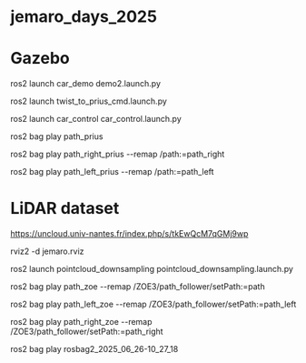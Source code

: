 # jemaro_days_2025


# Gazebo

ros2 launch car_demo demo2.launch.py

ros2 launch twist_to_prius_cmd.launch.py

ros2 launch car_control car_control.launch.py

ros2 bag play path_prius

ros2 bag play path_right_prius --remap /path:=path_right

ros2 bag play path_left_prius --remap /path:=path_left

# LiDAR dataset

https://uncloud.univ-nantes.fr/index.php/s/tkEwQcM7qGMj9wp

rviz2 -d jemaro.rviz

ros2 launch pointcloud_downsampling pointcloud_downsampling.launch.py

ros2 bag play path_zoe --remap /ZOE3/path_follower/setPath:=path

ros2 bag play path_left_zoe --remap /ZOE3/path_follower/setPath:=path_left

ros2 bag play path_right_zoe --remap /ZOE3/path_follower/setPath:=path_right

ros2 bag play rosbag2_2025_06_26-10_27_18





